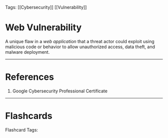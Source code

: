 Tags: [[Cybersecurity]] [[Vulnerability]]

# Web Vulnerability

A unique flaw in a _web application_ that a threat actor could exploit using malicious code or behavior to allow unauthorized access, data theft, and malware deployment.

---

# References

1. Google Cybersecurity Professional Certificate

---

# Flashcards

Flashcard Tags: 